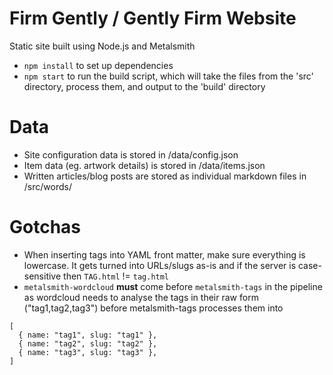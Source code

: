 # Firm Gently / Gently Firm Website

Static site built using Node.js and Metalsmith

* `npm install` to set up dependencies
* `npm start` to run the build script, which will take the files from the 'src' directory, process them, and output to the 'build' directory


# Data

* Site configuration data is stored in /data/config.json
* Item data (eg. artwork details) is stored in /data/items.json
* Written articles/blog posts are stored as individual markdown files in /src/words/


# Gotchas

* When inserting tags into YAML front matter, make sure everything is lowercase. It gets turned into URLs/slugs as-is and if the server is case-sensitive then `TAG.html` != `tag.html`
* `metalsmith-wordcloud` **must** come before `metalsmith-tags` in the pipeline as wordcloud needs to analyse the tags in their raw form ("tag1,tag2,tag3") before metalsmith-tags processes them into 
```
[
  { name: "tag1", slug: "tag1" },
  { name: "tag2", slug: "tag2" },
  { name: "tag3", slug: "tag3" },
]
```

